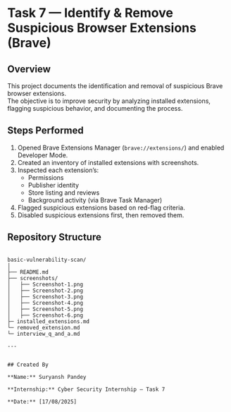 # Task 7 — Identify & Remove Suspicious Browser Extensions (Brave)

## Overview
This project documents the identification and removal of suspicious Brave browser extensions.  
The objective is to improve security by analyzing installed extensions, flagging suspicious behavior, and documenting the process.

## Steps Performed
1. Opened Brave Extensions Manager (`brave://extensions/`) and enabled Developer Mode.
2. Created an inventory of installed extensions with screenshots.
3. Inspected each extension’s:
   - Permissions
   - Publisher identity
   - Store listing and reviews
   - Background activity (via Brave Task Manager)
4. Flagged suspicious extensions based on red-flag criteria.
5. Disabled suspicious extensions first, then removed them.

## Repository Structure
```

basic-vulnerability-scan/
│
├── README.md             
├── screenshots/                 
│   ├── Screenshot-1.png
│   ├── Screenshot-2.png
│   ├── Screenshot-3.png
│   ├── Screenshot-4.png
│   ├── Screenshot-5.png
│   ├── Screenshot-6.png
├─ installed_extensions.md
└─ removed_extension.md
└─ interview_q_and_a.md

---


## Created By

**Name:** Suryansh Pandey

**Internship:** Cyber Security Internship – Task 7 

**Date:** [17/08/2025]
